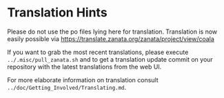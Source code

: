 Translation Hints
=================

Please do not use the po files lying here for translation. Translation is
now easily possible via https://translate.zanata.org/zanata/project/view/coala

If you want to grab the most recent translations, please execute
`../.misc/pull_zanata.sh` and to get a translation update commit on your
repository with the latest translations from the web UI.

For more elaborate information on translation consult
`../doc/Getting_Involved/Translating.md`.
